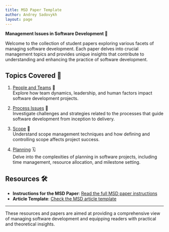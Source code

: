 ```yaml
---
title: MSD Paper Template
author: Andrey Sadovykh
layout: page
---
```


**Management Issues in Software Development 📘**

Welcome to the collection of student papers exploring various facets of managing software development. Each paper delves into crucial management topics and provides unique insights that contribute to understanding and enhancing the practice of software development.

## Topics Covered 📝

1. [People and Teams](/people/) 👥  
   Explore how team dynamics, leadership, and human factors impact software development projects.

2. [Process Issues](/process/) 🔄  
   Investigate challenges and strategies related to the processes that guide software development from inception to delivery.

3. [Scope](/scope/) 📏  
   Understand scope management techniques and how defining and controlling scope affects project success.

4. [Planning](/planning/) 🗓️  
   Delve into the complexities of planning in software projects, including time management, resource allocation, and milestone setting.

## Resources 🛠️

* **Instructions for the MSD Paper**: [Read the full MSD paper instructions](./assignment.md)
* **Article Template**: [Check the MSD article template](./template.md)

---

These resources and papers are aimed at providing a comprehensive view of managing software development and equipping readers with practical and theoretical insights.
